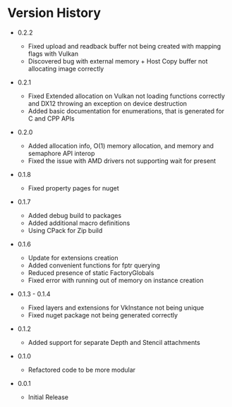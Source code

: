# Version History

- 0.2.2

  - Fixed upload and readback buffer not being created with mapping flags with Vulkan
  - Discovered bug with external memory + Host Copy buffer not allocating image correctly

- 0.2.1

  - Fixed Extended allocation on Vulkan not loading functions correctly and DX12 throwing an exception on device destruction
  - Added basic documentation for enumerations, that is generated for C and CPP APIs

- 0.2.0

  - Added allocation info, O(1) memory allocation, and memory and semaphore API interop
  - Fixed the issue with AMD drivers not supporting wait for present

- 0.1.8

  - Fixed property pages for nuget

- 0.1.7

  - Added debug build to packages
  - Added additional macro definitions
  - Using CPack for Zip build

- 0.1.6

  - Update for extensions creation
  - Added convenient functions for fptr querying
  - Reduced presence of static FactoryGlobals
  - Fixed error with running out of memory on instance creation

- 0.1.3 - 0.1.4

  - Fixed layers and extensions for VkInstance not being unique
  - Fixed nuget package not being generated correctly

- 0.1.2

  - Added support for separate Depth and Stencil attachments

- 0.1.0

  - Refactored code to be more modular

- 0.0.1
  - Initial Release
